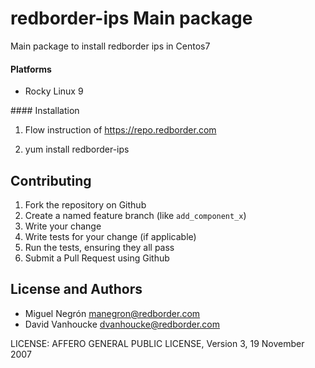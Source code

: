 # redborder-ips Main package
 
Main package to install redborder ips in Centos7

#### Platforms

- Rocky Linux 9

#### Installation

1. Flow instruction of https://repo.redborder.com

2. yum install redborder-ips

## Contributing

1. Fork the repository on Github
2. Create a named feature branch (like `add_component_x`)
3. Write your change
4. Write tests for your change (if applicable)
5. Run the tests, ensuring they all pass
6. Submit a Pull Request using Github

## License and Authors

- Miguel Negrón <manegron@redborder.com>
- David Vanhoucke <dvanhoucke@redborder.com>

LICENSE: AFFERO GENERAL PUBLIC LICENSE, Version 3, 19 November 2007
